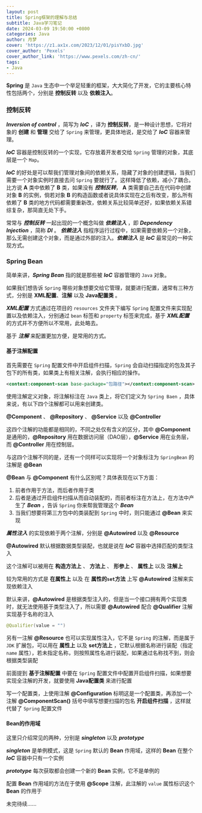 ```yaml
---
layout: post
title: Spring框架的理解与总结
subtitle: Java学习笔记
date: 2024-03-09 19:50:00 +0800
categories: Java
author: 月梦
cover: 'https://z1.ax1x.com/2023/12/01/pisYxbD.jpg'
cover_author: 'Pexels'
cover_author_link: 'https://www.pexels.com/zh-cn/'
tags:
- Java  
---
```


**Spring** 是 `Java` 生态中一个举足轻重的框架，大大简化了开发，它的主要核心特性包括两个，分别是 **控制反转** 以及 **依赖注入**。  

### 控制反转
**_Inversion of control_** ，简写为 **_IoC_** ，译为 **控制反转**，是一种设计思想，它将对象的 **创建** 和 **管理** 交给了 `Spring` 来管理，更具体地说，是交给了 **_IoC_** 容器来管理。  

**_IoC_** 容器是控制反转的一个实现，它存放着开发者交给 `Spring` 管理的对象，其底层是一个 `Map`。

**_IoC_** 的好处是可以帮我们管理对象间的依赖关系，隐藏了对象的创建逻辑，当我们需要一个对象实例时直接去问 `Spring` 要就行了。这样降低了依赖，减小了耦合。比方说 **A** 类中依赖了 **B** 类，如果没有 **_控制反转_**， **A** 类需要自己去在代码中创建对象 **B** 的实例，倘若对象 **B** 的构造函数或者说具体实现在之后有改变，那么所有依赖了 **B** 类的地方代码都需要重新改，依赖关系比较简单还好，如果依赖关系错综复杂，那简直无处下手。  

常常与 **_控制反转_** 一起出现的一个概念叫做 **_依赖注入_** ，即 **_Dependency Injection_** ，简称 **_DI_** 。 **_依赖注入_** 指程序运行过程中，如果需要依赖另一个对象，那么无需创建这个对象，而是通过外部的注入。**_依赖注入_** 是 **_IoC_** 最常见的一种实现方式。  

### Spring Bean
简单来讲，**_Spring Bean_** 指的就是那些被 **_IoC_** 容器管理的 `Java` 对象。  

如果我们想告诉 `Spring` 哪些对象想要交给它管理，就要进行配置，通常有三种方式，分别是 **XML配置**、**注解** 以及 **Java配置类** 。  

**_XML配置_** 方式通过在项目的 `resources` 文件夹下编写 `Spring` 配置文件来实现配置以及依赖注入，分别通过 `bean` 标签和 `property` 标签来完成，基于 **_XML配置_** 的方式并不方便所以不常用，此处略去。  

基于 **_注解_** 来配置更加方便，是常用的方式。  

#### 基于注解配置
首先需要在 `Spring` 配置文件中开启组件扫描，`Spring` 会自动扫描指定的包及其子包下的所有类，如果类上有相关注解，会执行相应的操作。  
```xml
<context:component-scan base-package="包路径"></context:component-scan>
```

使用注解定义对象，将注解标注在 `Java` 类上，将它们定义为 `Spring Baen` ，具体来说，有以下四个注解都可以用来创建类。  

**@Component** 、 **@Repository** 、 **@Service** 以及 **@Controller**  

这四个注解的功能都是相同的，不同之处仅有含义的区分，其中 **@Component** 是通用的，**@Repository** 用在数据访问层（DAO层），**@Service** 用在业务层，而 **@Controller** 用在控制层。  

与这四个注解不同的是，还有一个同样可以实现将一个对象标注为 `SpringBean` 的注解是 **@Bean**  

**@Bean** 与 **@Component** 有什么区别呢？具体表现在以下方面：  
1. 前者作用于方法，而后者作用于类
2. 后者是通过开启组件扫描从而自动装配的，而前者标注在方法上，在方法中产生了 ***Bean*** ，告诉 `Spring` 你来帮我管理这个 ***Bean***
3. 当我们想要将第三方包中的类装配到 `Spring` 中时，则只能通过 **@Bean** 来实现  


**_属性注入_** 的实现依赖于两个注解，分别是 **@Autowired** 以及 **@Resource**

**@Autowired** 默认根据数据类型装配，也就是说在 **_IoC_** 容器中选择匹配的类型注入  

这个注解可以被用在 **构造方法上** 、 **方法上** 、 **形参上** 、 **属性上** 以及 **注解上**  

较为常用的方式是 **在属性上** 以及 在 **属性的`set`方法** 上写 **@Autowired** 注解来实现依赖注入  

默认来讲，**@Autowired** 是根据类型注入的，但是当一个接口拥有两个实现类时，就无法使用基于类型注入了，所以需要 **@Autowired** 配合 **@Qualifier** 注解实现基于名称的注入

```java
@Qualifier(value = "")
```

另有一注解 **@Resource** 也可以实现属性注入，它不是 `Spring` 的注解，而是属于 `JDK` 扩展包，可以用在 **属性上** 以及 **set方法上** ，它默认根据名称进行装配（指定 `name` 属性），若未指定名称，则按照属性名进行装配，如果通过名称找不到，则会根据类型装配  

前面提到 **基于注解配置** 中要在 `Spring` 配置文件中配置开启组件扫描，如果想要实现全注解的开发，就要使用 **Java配置类** 来进行配置  

写一个配置类，上使用注解 **@Configuration** 标明这是一个配置类，再添加一个注解 **@ComponentScan()** 括号中填写想要扫描的包名 **开启组件扫描** ，这样就代替了 `Spring` 配置文件  

#### Bean的作用域

这里只介绍常见的两种，分别是 ***singleton*** 以及 ***prototype*** 

***singleton*** 是单例模式，这是 `Spring` 默认的 **Bean** 作用域，这样的 **Bean** 在整个 ***IoC*** 容器中只有一个实例  

***prototype*** 每次获取都会创建一个新的 **Bean** 实例，它不是单例的  

配置 **Bean** 作用域的方法在于使用 **@Scope** 注解，此注解的 `value` 属性标识这个 **Bean** 的作用于  

未完待续......